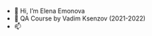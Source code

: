 - 👋 Hi, I’m Elena Emonova
- 🌱 QA Course by Vadim Ksenzov (2021-2022)
- 📫 

<!---
le-vi-che/le-vi-che is a ✨ special ✨ repository because its `README.md` (this file) appears on your GitHub profile.
You can click the Preview link to take a look at your changes.
--->
